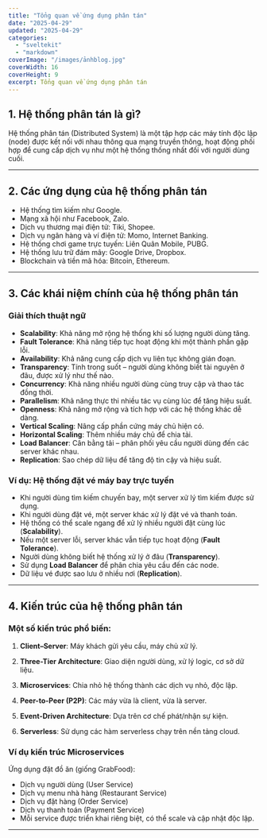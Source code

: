 ```yaml
---
title: "Tổng quan về ứng dụng phân tán"
date: "2025-04-29"
updated: "2025-04-29"
categories:
  - "sveltekit"
  - "markdown"
coverImage: "/images/ảnhblog.jpg"
coverWidth: 16
coverHeight: 9
excerpt: Tổng quan về ứng dụng phân tán
---
```

## 1. Hệ thống phân tán là gì?

Hệ thống phân tán (Distributed System) là một tập hợp các máy tính độc lập (node) được kết nối với nhau thông qua mạng truyền thông, hoạt động phối hợp để cung cấp dịch vụ như một hệ thống thống nhất đối với người dùng cuối.

---

## 2. Các ứng dụng của hệ thống phân tán

- Hệ thống tìm kiếm như Google.
- Mạng xã hội như Facebook, Zalo.
- Dịch vụ thương mại điện tử: Tiki, Shopee.
- Dịch vụ ngân hàng và ví điện tử: Momo, Internet Banking.
- Hệ thống chơi game trực tuyến: Liên Quân Mobile, PUBG.
- Hệ thống lưu trữ đám mây: Google Drive, Dropbox.
- Blockchain và tiền mã hóa: Bitcoin, Ethereum.

---

## 3. Các khái niệm chính của hệ thống phân tán

### Giải thích thuật ngữ

- **Scalability**: Khả năng mở rộng hệ thống khi số lượng người dùng tăng.
- **Fault Tolerance**: Khả năng tiếp tục hoạt động khi một thành phần gặp lỗi.
- **Availability**: Khả năng cung cấp dịch vụ liên tục không gián đoạn.
- **Transparency**: Tính trong suốt – người dùng không biết tài nguyên ở đâu, được xử lý như thế nào.
- **Concurrency**: Khả năng nhiều người dùng cùng truy cập và thao tác đồng thời.
- **Parallelism**: Khả năng thực thi nhiều tác vụ cùng lúc để tăng hiệu suất.
- **Openness**: Khả năng mở rộng và tích hợp với các hệ thống khác dễ dàng.
- **Vertical Scaling**: Nâng cấp phần cứng máy chủ hiện có.
- **Horizontal Scaling**: Thêm nhiều máy chủ để chia tải.
- **Load Balancer**: Cân bằng tải – phân phối yêu cầu người dùng đến các server khác nhau.
- **Replication**: Sao chép dữ liệu để tăng độ tin cậy và hiệu suất.

### Ví dụ: Hệ thống đặt vé máy bay trực tuyến

- Khi người dùng tìm kiếm chuyến bay, một server xử lý tìm kiếm được sử dụng.
- Khi người dùng đặt vé, một server khác xử lý đặt vé và thanh toán.
- Hệ thống có thể scale ngang để xử lý nhiều người đặt cùng lúc (**Scalability**).
- Nếu một server lỗi, server khác vẫn tiếp tục hoạt động (**Fault Tolerance**).
- Người dùng không biết hệ thống xử lý ở đâu (**Transparency**).
- Sử dụng **Load Balancer** để phân chia yêu cầu đến các node.
- Dữ liệu vé được sao lưu ở nhiều nơi (**Replication**).

---

## 4. Kiến trúc của hệ thống phân tán

### Một số kiến trúc phổ biến:

1. **Client–Server**: Máy khách gửi yêu cầu, máy chủ xử lý.
2. **Three-Tier Architecture**: Giao diện người dùng, xử lý logic, cơ sở dữ liệu.
3. **Microservices**: Chia nhỏ hệ thống thành các dịch vụ nhỏ, độc lập.

4. **Peer-to-Peer (P2P)**: Các máy vừa là client, vừa là server.
5. **Event-Driven Architecture**: Dựa trên cơ chế phát/nhận sự kiện.
6. **Serverless**: Sử dụng các hàm serverless chạy trên nền tảng cloud.

### Ví dụ kiến trúc Microservices

Ứng dụng đặt đồ ăn (giống GrabFood):

- Dịch vụ người dùng (User Service)
- Dịch vụ menu nhà hàng (Restaurant Service)
- Dịch vụ đặt hàng (Order Service)
- Dịch vụ thanh toán (Payment Service)
- Mỗi service được triển khai riêng biệt, có thể scale và cập nhật độc lập.

---